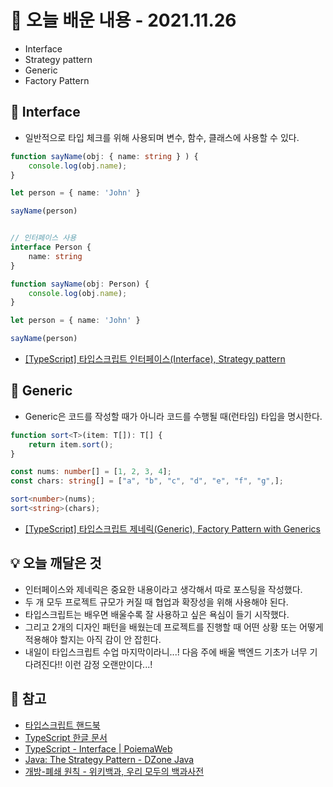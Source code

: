 # 📖 오늘 배운 내용 - 2021.11.26
- Interface
- Strategy pattern
- Generic
- Factory Pattern

## 📝 Interface
- 일반적으로 타입 체크를 위해 사용되며 변수, 함수, 클래스에 사용할 수 있다.
```typescript
function sayName(obj: { name: string } ) {
    console.log(obj.name);
}

let person = { name: 'John' }

sayName(person)


// 인터페이스 사용
interface Person { 
    name: string
}

function sayName(obj: Person) {
    console.log(obj.name);
}

let person = { name: 'John' }

sayName(person)
```
- [[TypeScript] 타입스크립트 인터페이스(Interface), Strategy pattern](https://lakelouise.tistory.com/187)


## 📝 Generic
- Generic은 코드를 작성할 때가 아니라 코드를 수행될 때(런타임) 타입을 명시한다.
```typescript
function sort<T>(item: T[]): T[] {
    return item.sort();
}

const nums: number[] = [1, 2, 3, 4];
const chars: string[] = ["a", "b", "c", "d", "e", "f", "g",];

sort<number>(nums);
sort<string>(chars);
```
- [[TypeScript] 타입스크립트 제네릭(Generic), Factory Pattern with Generics](https://lakelouise.tistory.com/188)


## 💡 오늘 깨달은 것
- 인터페이스와 제네릭은 중요한 내용이라고 생각해서 따로 포스팅을 작성했다.
- 두 개 모두 프로젝트 규모가 커질 때 협업과 확장성을 위해 사용해야 된다. 
- 타입스크립트는 배우면 배울수록 잘 사용하고 싶은 욕심이 들기 시작했다.
- 그리고 2개의 디자인 패턴을 배웠는데 프로젝트를 진행할 때 어떤 상황 또는 어떻게 적용해야 할지는 아직 감이 안 잡힌다.
- 내일이 타입스크립트 수업 마지막이라니...! 다음 주에 배울 백엔드 기초가 너무 기다려진다!! 이런 감정 오랜만이다...!


## 📌 참고
- [타입스크립트 핸드북](https://joshua1988.github.io/ts/)
- [TypeScript 한글 문서](https://typescript-kr.github.io/)
- [TypeScript - Interface | PoiemaWeb](https://poiemaweb.com/typescript-interface)
- [Java: The Strategy Pattern - DZone Java](https://dzone.com/articles/java-the-strategy-pattern)
- [개방-폐쇄 원칙 - 위키백과, 우리 모두의 백과사전](https://ko.wikipedia.org/wiki/개방-폐쇄_원칙)